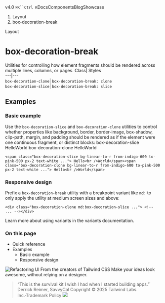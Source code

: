 v4.0
`⌘K``Ctrl K`DocsComponentsBlogShowcase
  1. Layout
  2. box-decoration-break


Layout
# box-decoration-break
Utilities for controlling how element fragments should be rendered across multiple lines, columns, or pages.
Class| Styles  
---|---  
`box-decoration-clone`| `box-decoration-break: clone`  
`box-decoration-slice`| `box-decoration-break: slice`  
## Examples
### Basic example
Use the `box-decoration-slice` and `box-decoration-clone` utilities to control whether properties like background, border, border-image, box-shadow, clip-path, margin, and padding should be rendered as if the element were one continuous fragment, or distinct blocks:
box-decoration-slice
HelloWorld
box-decoration-clone
HelloWorld
```
<span class="box-decoration-slice bg-linear-to-r from-indigo-600 to-pink-500 px-2 text-white ..."> Hello<br />World</span><span class="box-decoration-clone bg-linear-to-r from-indigo-600 to-pink-500 px-2 text-white ..."> Hello<br />World</span>
```

### Responsive design
Prefix a `box-decoration-break` utility with a breakpoint variant like `md:` to only apply the utility at medium screen sizes and above:
```
<div class="box-decoration-clone md:box-decoration-slice ..."> <!-- ... --></div>
```

Learn more about using variants in the variants documentation.
### On this page
  * Quick reference
  * Examples
    * Basic example
    * Responsive design


![Refactoring UI](https://tailwindcss.com/_next/image?url=%2F_next%2Fstatic%2Fmedia%2Fbook-promo.27d91093.png&w=256&q=75)
From the creators of Tailwind CSS
Make your ideas look awesome, without relying on a designer.
> “This is the survival kit I wish I had when I started building apps.”
> Derrick Reimer, SavvyCal
Copyright © 2025 Tailwind Labs Inc.·Trademark Policy
![](https://cdn.usefathom.com/?h=https%3A%2F%2Ftailwindcss.com&p=%2Fdocs%2Fbox-decoration-break&r=&sid=PMFMDJGK&qs=%7B%7D&cid=55076715)
